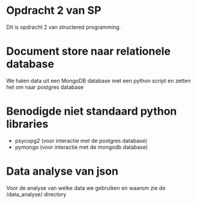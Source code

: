 # Opdracht 2 van SP
Dit is opdracht 2 van structered programming.

# Document store naar relationele database
We halen data uit een MongoDB database met een python script en zetten het om naar postgres database

# Benodigde niet standaard python libraries
- psycopg2 (voor interactie met de postgres database)
- pymongo (voor interactie met de mongodb database)

# Data analyse van json
Voor de analyse van welke data we gebruiken en waarom zie de /data_analyse/ directory
